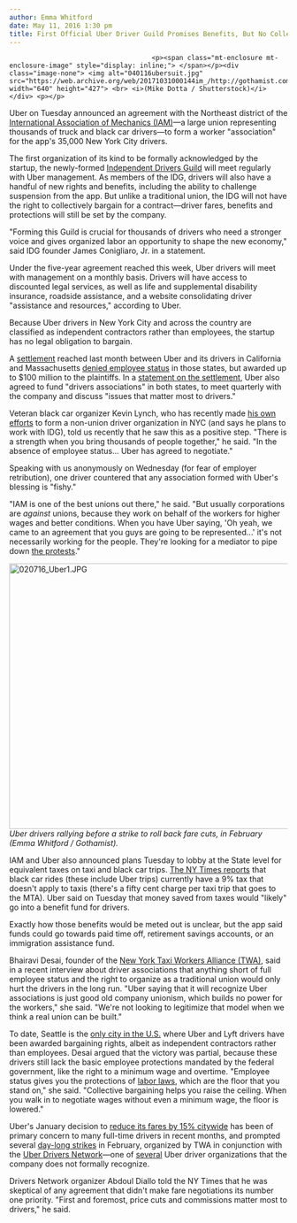 ```yaml
---
author: Emma Whitford
date: May 11, 2016 1:30 pm
title: First Official Uber Driver Guild Promises Benefits, But No Collective Bargaining
---
```


	
										<p><span class="mt-enclosure mt-enclosure-image" style="display: inline;"> </span></p><div class="image-none"> <img alt="040116ubersuit.jpg" src="https://web.archive.org/web/20171031000144im_/http://gothamist.com/attachments/nyc_ewhitford/040116ubersuit.jpg" width="640" height="427"> <br> <i>(Mike Dotta / Shutterstock)</i></div> <p></p>

<p>Uber on Tuesday announced an agreement with the Northeast district of the <a href="https://web.archive.org/web/20171031000144/http://www.iamdistrict15.org/">International Association of Mechanics (IAM)</a>&#x2014;a large union representing thousands of truck and black car drivers&#x2014;to form a worker &quot;association&quot; for the app&apos;s 35,000 New York City drivers. </p>

<p>The first organization of its kind to be formally acknowledged by the startup, the newly-formed <a href="https://web.archive.org/web/20171031000144/https://drivingguild.org/about">Independent Drivers Guild</a> will meet regularly with Uber management. As members of the IDG, drivers will also have a handful of new rights and benefits, including the ability to challenge suspension from the app. But unlike a traditional union, the IDG will not have the right to collectively bargain for a contract&#x2014;driver fares, benefits and protections will still be set by the company. </p>

<p>&quot;Forming this Guild is crucial for thousands of drivers who need a stronger voice and gives organized labor an opportunity to shape the new economy,&quot; said IDG founder James Conigliaro, Jr. in a statement.</p>

<p>Under the five-year agreement reached this week, Uber drivers will meet with management on a monthly basis. Drivers will have access to discounted legal services, as well as life and supplemental disability insurance, roadside assistance, and a website consolidating driver &quot;assistance and resources,&quot; according to Uber.  </p>

<p>Because Uber drivers in New York City and across the country are classified as independent contractors rather than employees, the startup has no legal obligation to bargain. </p>

<p>A <a href="https://web.archive.org/web/20171031000144/https://www.scribd.com/doc/310087059/Uber-Settlement-of-Class-action-Driver-Lawsuit-in-CA-MA">settlement</a> reached last month between Uber and its drivers in California and Massachusetts <a href="https://web.archive.org/web/20171031000144/http://sfist.com/2016/04/22/uber_paying_off_drivers_to_the_tune.php">denied employee status</a> in those states, but awarded up to $100 million to the plaintiffs. In a <a href="https://web.archive.org/web/20171031000144/https://newsroom.uber.com/growing-and-growing-up/">statement on the settlement</a>, Uber also agreed to fund &quot;drivers associations&quot; in both states, to meet quarterly with the company and discuss &quot;issues that matter most to drivers.&quot;</p>

<p>Veteran black car organizer Kevin Lynch, who has recently made <a href="https://web.archive.org/web/20171031000144/http://gothamist.com/2016/04/29/1000_nyc_uber_drivers_to_announce_s.php">his own efforts</a> to form a non-union driver organization in NYC (and says he plans to work with IDG), told us recently that he saw this as a positive step. &quot;There is a strength when you bring thousands of people together,&quot; he said. &quot;In the absence of employee status... Uber has agreed to negotiate.&quot; </p>

<p>Speaking with us anonymously on Wednesday (for fear of employer retribution), one driver countered that any association formed with Uber&apos;s blessing is &quot;fishy.&quot; </p>

<p>&quot;IAM is one of the best unions out there,&quot; he said. &quot;But usually corporations are <em>against</em> unions, because they work on behalf of the workers for higher wages and better conditions. When you have Uber saying, &apos;Oh yeah, we came to an agreement that you guys are going to be represented...&apos; it&apos;s not necessarily working for the people. They&apos;re looking for a mediator to pipe down <a href="https://web.archive.org/web/20171031000144/http://gothamist.com/2016/02/01/uber_protest_strike.php">the protests</a>.&quot;</p>

<p><span class="mt-enclosure mt-enclosure-image" style="display: inline;"> </span></p><div class="image-none"> <img alt="020716_Uber1.JPG" src="https://web.archive.org/web/20171031000144im_/http://gothamist.com/attachments/nyc_ewhitford/020716_Uber1.JPG" width="640" height="480"> <br> <i> Uber drivers rallying before a strike to roll back fare cuts, in February (Emma Whitford / Gothamist). </i></div> <p></p>

<p>IAM and Uber also announced plans Tuesday to lobby at the State level for equivalent taxes on taxi and black car trips. <a href="https://web.archive.org/web/20171031000144/http://mobile.nytimes.com/2016/05/11/technology/uber-agrees-to-union-deal-in-new-york.html?_r=0&amp;referer=https://t.co/uFrUJ6ebuy">The NY Times reports</a> that black car rides (these include Uber trips) currently have a 9% tax that doesn&apos;t apply to taxis (there&apos;s a fifty cent charge per taxi trip that goes to the MTA). Uber said on Tuesday that money saved from taxes would &quot;likely&quot; go into a benefit fund for drivers. </p>

<p>Exactly how those benefits would be meted out is unclear, but the app said funds could go towards paid time off, retirement savings accounts, or an immigration assistance fund. </p>

<p>Bhairavi Desai, founder of the <a href="https://web.archive.org/web/20171031000144/http://www.nytwa.org/">New York Taxi Workers Alliance (TWA)</a>, said in a recent interview about driver associations that anything short of full employee status and the right to organize as a traditional union would only hurt the drivers in the long run. &quot;Uber saying that it will recognize Uber associations is just good old company unionism, which builds no power for the workers,&quot; she said. &quot;We&apos;re not looking to legitimize that model when we think a real union can be built.&quot;</p>

<p>To date, Seattle is the <a href="https://web.archive.org/web/20171031000144/http://www.nytimes.com/2015/12/15/technology/seattle-clears-the-way-for-uber-drivers-to-form-a-union.html">only city in the U.S.</a> where Uber and Lyft drivers have been awarded bargaining rights, albeit as independent contractors rather than employees. Desai argued that the victory was partial, because these drivers still lack the basic employee protections mandated by the federal government, like the right to a minimum wage and overtime. &quot;Employee status gives you the protections of <a href="https://web.archive.org/web/20171031000144/https://www.dol.gov/general/aboutdol/majorlaws">labor laws</a>, which are the floor that you stand on,&quot; she said. &quot;Collective bargaining helps you raise the ceiling. When you walk in to negotiate wages without even a minimum wage, the floor is lowered.&quot; </p>

<p>Uber&apos;s January decision to <a href="https://web.archive.org/web/20171031000144/http://gothamist.com/2016/01/29/uber_nyc_cheaper.php">reduce its fares by 15% citywide</a> has been of primary concern to many full-time drivers in recent months, and prompted several <a href="https://web.archive.org/web/20171031000144/http://gothamist.com/2016/02/07/uber_drivers_planning_city-wide_pos.php">day-long strikes</a> in February, organized by TWA in conjunction with the <a href="https://web.archive.org/web/20171031000144/https://www.facebook.com/uberdriversnetwork/">Uber Drivers Network</a>&#x2014;one of <a href="https://web.archive.org/web/20171031000144/http://gothamist.com/2016/04/29/1000_nyc_uber_drivers_to_announce_s.php">several</a> Uber driver organizations that the company does not formally recognize. </p>

<p>Drivers Network organizer Abdoul Diallo told the NY Times that he was skeptical of any agreement that didn&apos;t make fare negotiations its number one priority. &quot;First and foremost, price cuts and commissions matter most to drivers,&quot; he said.</p>					
										
									
				